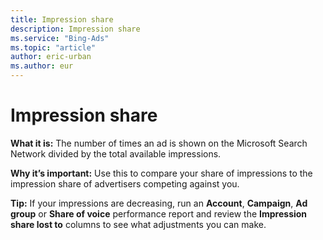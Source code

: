 ```yaml
---
title: Impression share
description: Impression share
ms.service: "Bing-Ads"
ms.topic: "article"
author: eric-urban
ms.author: eur
---
```


# Impression share

**What it is:**  The number of times an ad is shown on the Microsoft Search Network divided by the total available impressions.

**Why it’s important:**  Use this to compare your share of impressions to the impression share of advertisers competing against you.

**Tip:**  If your impressions are decreasing, run an **Account**, **Campaign**, **Ad group** or **Share of voice** performance report and review the **Impression share lost to** columns to see what adjustments you can make.


